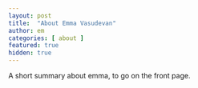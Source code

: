 ```yaml
---
layout: post
title:  "About Emma Vasudevan"
author: em
categories: [ about ]
featured: true
hidden: true
---
```


A short summary about emma, to go on the front page.